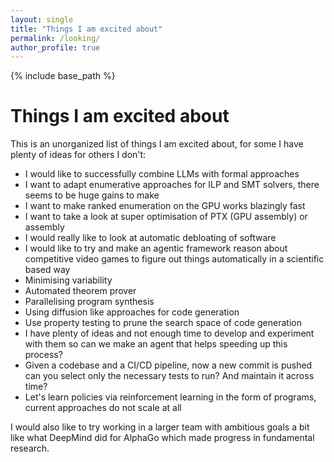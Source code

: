 ```yaml
---
layout: single
title: "Things I am excited about"
permalink: /looking/
author_profile: true
---
```


{% include base_path %}

Things I am excited about
=

This is an unorganized list of things I am excited about, for some I have plenty of ideas for others I don't:

- I would like to successfully combine LLMs with formal approaches
- I want to adapt enumerative approaches for ILP and SMT solvers, there seems to be huge gains to make
- I want to make ranked enumeration on the GPU works blazingly fast
- I want to take a look at super optimisation of PTX (GPU assembly) or assembly
- I would really like to look at automatic debloating of software
- I would like to try and make an agentic framework reason about competitive video games to figure out things automatically in a scientific based way
- Minimising variability
- Automated theorem prover
- Parallelising program synthesis
- Using diffusion like approaches for code generation
- Use property testing to prune the search space of code generation
- I have plenty of ideas and not enough time to develop and experiment with them so can we make an agent that helps speeding up this process?
- Given a codebase and a CI/CD pipeline, now a new commit is pushed can you select only the necessary tests to run? And maintain it across time?
- Let's learn policies via reinforcement learning in the form of programs, current approaches do not scale at all

I would also like to try working in a larger team with ambitious goals a bit like what DeepMind did for AlphaGo which made progress in fundamental research.
